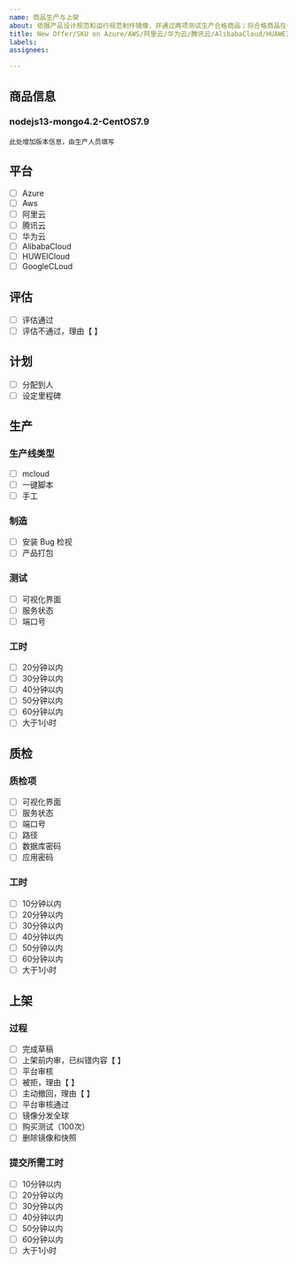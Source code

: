 ```yaml
---
name: 商品生产与上架
about: 依据产品设计规范和运行规范制作镜像，并通过两项测试生产合格商品；将合格商品在各大云平台上架
title: New Offer/SKU on Azure/AWS/阿里云/华为云/腾讯云/AlibabaCloud/HUAWEICLOUD
labels: 
assignees: 

---
```



## 商品信息

### nodejs13-mongo4.2-CentOS7.9

```
此处增加版本信息，由生产人员填写
```

## 平台

- [ ] Azure
- [ ] Aws
- [ ] 阿里云
- [ ] 腾讯云
- [ ] 华为云
- [ ] AlibabaCloud
- [ ] HUWEICloud
- [ ] GoogleCLoud

## 评估

- [ ] 评估通过
- [ ] 评估不通过，理由【         】

## 计划

- [ ] 分配到人
- [ ] 设定里程碑

## 生产

### 生产线类型

- [ ] mcloud
- [ ] 一键脚本
- [ ] 手工

### 制造

- [ ] 安装 Bug 检视
- [ ] 产品打包

### 测试

- [ ] 可视化界面
- [ ] 服务状态
- [ ] 端口号

### 工时

- [ ] 20分钟以内
- [ ] 30分钟以内
- [ ] 40分钟以内
- [ ] 50分钟以内
- [ ] 60分钟以内
- [ ] 大于1小时

## 质检

### 质检项
  
- [ ] 可视化界面
- [ ] 服务状态
- [ ] 端口号
- [ ] 路径
- [ ] 数据库密码
- [ ] 应用密码

### 工时

- [ ] 10分钟以内
- [ ] 20分钟以内
- [ ] 30分钟以内
- [ ] 40分钟以内
- [ ] 50分钟以内
- [ ] 60分钟以内
- [ ] 大于1小时

## 上架

### 过程

- [ ] 完成草稿
- [ ] 上架前内审，已纠错内容【         】
- [ ] 平台审核
- [ ] 被拒，理由【         】
- [ ] 主动撤回，理由【         】
- [ ] 平台审核通过
- [ ] 镜像分发全球
- [ ] 购买测试（100次）
- [ ] 删除镜像和快照

### 提交所需工时

- [ ] 10分钟以内
- [ ] 20分钟以内
- [ ] 30分钟以内
- [ ] 40分钟以内
- [ ] 50分钟以内
- [ ] 60分钟以内
- [ ] 大于1小时
